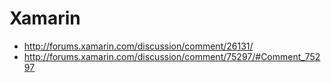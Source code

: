
# Xamarin

- http://forums.xamarin.com/discussion/comment/26131/
- http://forums.xamarin.com/discussion/comment/75297/#Comment_75297
